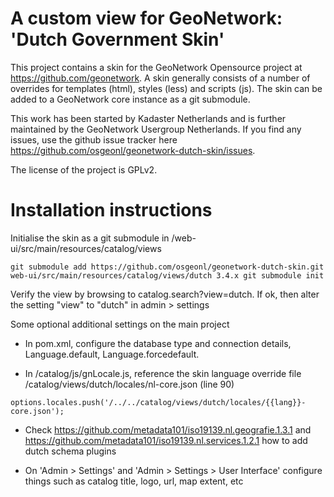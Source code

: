 # A custom view for GeoNetwork: 'Dutch Government Skin'

This project contains a skin for the GeoNetwork Opensource project at https://github.com/geonetwork. A skin generally consists of a number of overrides for templates (html), styles (less) and scripts (js). The skin can be added to a GeoNetwork core instance as a git submodule.

This work has been started by Kadaster Netherlands and is further maintained by the GeoNetwork Usergroup Netherlands. If you find any issues, use the github issue tracker here https://github.com/osgeonl/geonetwork-dutch-skin/issues.

The license of the project is GPLv2.

# Installation instructions

Initialise the skin as a git submodule in /web-ui/src/main/resources/catalog/views

`git submodule add https://github.com/osgeonl/geonetwork-dutch-skin.git web-ui/src/main/resources/catalog/views/dutch 3.4.x
git submodule init`

Verify the view by browsing to catalog.search?view=dutch. 
If ok, then alter the setting "view" to "dutch" in admin > settings

Some optional additional settings on the main project

- In pom.xml, configure the database type and connection details, Language.default, Language.forcedefault.

- In /catalog/js/gnLocale.js, reference the skin language override file /catalog/views/dutch/locales/nl-core.json (line 90)

`
options.locales.push('/../../catalog/views/dutch/locales/{{lang}}-core.json');
`

- Check https://github.com/metadata101/iso19139.nl.geografie.1.3.1 and https://github.com/metadata101/iso19139.nl.services.1.2.1 how to add dutch schema plugins

- On 'Admin > Settings' and 'Admin > Settings > User Interface' configure things such as catalog title, logo, url, map extent, etc

